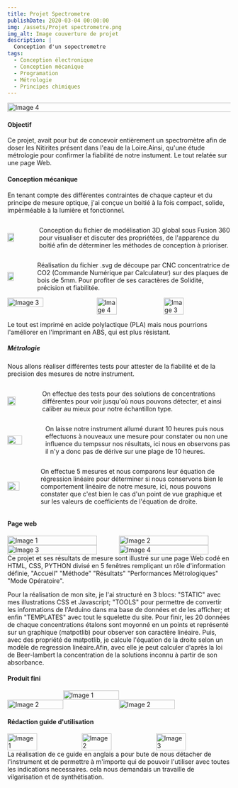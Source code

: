 ```yaml
---
title: Projet Spectrometre
publishDate: 2020-03-04 00:00:00
img: /assets/Projet spectrometre.png
img_alt: Image couverture de projet
description: |
  Conception d'un sopectrometre
tags: 
  - Conception électronique
  - Conception mécanique
  - Programation
  - Métrologie
  - Principes chimiques
---
```

<div style="display:flex; justify-content:center;">
    <img src="/assets/Chaine-spectro.png" alt="Image 4" width="120%">
</div>

#### Objectif
Ce projet, avait pour but de concevoir entièrement un spectromètre afin de doser les Nitirites présent dans l'eau de la Loire.Ainsi, qu'une étude métrologie pour confirmer la fiabilité de notre instument. Le tout relatée sur une page Web.


#### Conception mécanique

En tenant compte des différentes contraintes de chaque capteur et du principe de mesure optique, j'ai conçue un boitié à la fois compact, solide, impèrméable à la lumière et fonctionnel.

<div style="display:flex; align-items:center;">
    <img src="/assets/Modelspectro.jpg"  width="30%" style="margin-right:10px;">
    <p style="margin-left:10px;">Conception du fichier de modélisation 3D global sous Fusion 360 pour visualiser et discuter des propriétées, de l'apparence du boitié afin de déterminer les méthodes de conception à prioriser. </p>
</div>

<div style="display:flex; align-items:center;">
    <img src="/assets/decoupe_laser.png"  width="30%" style="margin-right:10px;">
    <p style="margin-left:10px;">Réalisation du fichier .svg de découpe par CNC concentratrice de CO2 (Commande Numérique par Calculateur) sur des plaques de bois de 5mm. Pour profiter de ses caractères de Solidité, précision et fiabilitée.  </p>
</div>

<div style="display:flex; justify-content:center;">
    <img src="/assets/supportdecuve.png" alt="Image 3" width="40%">
    <img src="/assets/poignet.png" alt="Image 4" width="30%">
    <img src="/assets/supportcuve.png" alt="Image 3" width="30%">
</div>

Le tout est imprimé en acide polylactique (PLA) mais nous pourrions l'améliorer en l'imprimant en ABS, qui est plus résistant. 

##### Métrologie

Nous allons réaliser différentes tests pour attester de la fiabilité et de la precision des mesures de notre instrument.

<div style="display:flex; align-items:center;">
    <img src="/assets/etenduedemesure.png"  width="30%" style="margin-right:10px;">
    <p style="margin-left:10px;">On effectue des tests pour des solutions de concentrations différentes pour voir jusqu'où nous pouvons détecter, et ainsi caliber au mieux pour notre échantillon type.</p>
</div>
<div style="display:flex; align-items:center;">
    <img src="/assets/deriveinstrumentale.png"  width="50%" style="margin-right:10px;">
    <p style="margin-left:10px;">On laisse notre instrument allumé durant 10 heures puis nous effectuons à nouveaux une mesure pour constater ou non une influence du tempssur nos résultats, ici nous en observons pas il n'y a donc pas de dérive sur une plage de 10 heures.</p>
</div>
<div style="display:flex; align-items:center;">
    <img src="/assets/linearite.png"  width="50%" style="margin-right:10px;">
    <p style="margin-left:10px;">On effectue 5 mesures et nous comparons leur équation de régression linéaire pour déterminer si nous conservons bien le comportement linéaire de notre mesure, ici, nous pouvons constater que c'est bien le cas d'un point de vue graphique et sur les valeurs de coefficients de l'équation de droite.</p>
</div>

#### Page web

<div style="display:flex; justify-content:center;">
    <img src="/assets/Homepage.jpg" alt="Image 1" width="80%">
    <img src="/assets/Methodepage.jpg" alt="Image 2" width="80%">
</div>
<div style="display:flex; justify-content:center;">
    <img src="/assets/Resultpage.jpg" alt="Image 3" width="80%">
    <img src="/assets/Metropage.jpg" alt="Image 4" width="80%">
</div>
Ce projet et ses résultats de mesure sont illustré sur une page Web codé en HTML, CSS, PYTHON divisé en 5 fenêtres rempliçant un rôle d'information définie, "Accueil" "Méthode" "Résultats" "Performances Métrologiques" "Mode Opératoire".

Pour la réalisation de mon site, je l'ai structuré en 3 blocs: "STATIC" avec mes illustrations CSS et Javascript; "TOOLS" pour permettre de convertir les informations de l'Arduino dans ma base de données et de les afficher; et enfin "TEMPLATES" avec tout le squelette du site. Pour finir, les 20 données de chaque concentrations étalons sont moyonné en un points et représenté sur un graphique (matpotlib) pour observer son caractère linéaire. Puis, avec des propriété de matpotlib, je calcule l'équation de la droite selon un modèle de regression linéaire.Afin, avec elle je peut calculer d'après la loi de Beer-lambert la concentration de la solutions inconnu à partir de son absorbance.

#### Produit fini

<div style="display:flex; justify-content:center;">
    <img src="/assets/photoGspectro.png" alt="Image 1" width="50%">
</div>
<div style="display:flex; justify-content:center;">
    <img src="/assets/photosupportcuve.png" alt="Image 2" width="50%">
    <img src="/assets/spectrovuH2.png" alt="Image 2" width="50%">
</div>

#### Rédaction guide d'utilisation

<div style="display:flex; justify-content:center;">
    <img src="/assets/Usermanuel1.png" alt="Image 1" width="40%">
    <img src="/assets/Usermanuel2.png" alt="Image 2" width="40%">
    <img src="/assets/Usermanuel3.png" alt="Image 3" width="40%">
</div>
La réalisation de ce guide en anglais a pour bute de nous détacher de l'instrument et de permettre à m'importe qui de pouvoir l'utiliser avec toutes les indications necessaires. cela nous demandais un travaille de vilgarisation et de synthétisation.

